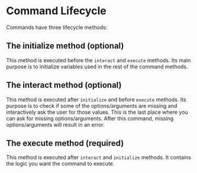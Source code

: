 # Command Lifecycle
 
Commands have three lifecycle methods:

## The initialize method (optional)
This method is executed before the `interact` and `execute` methods. 
Its main purpose is to initialize variables used in the rest of the command methods.

## The interact method (optional)
This method is executed after `initialize` and before `execute` methods. 
Its purpose is to check if some of the options/arguments are missing and interactively ask the user for those values. This is the last place where you can ask for missing options/arguments. After this command, missing options/arguments will result in an error.

## The execute method (required)
This method is executed after `interact` and `initialize` methods. 
It contains the logic you want the command to execute.
